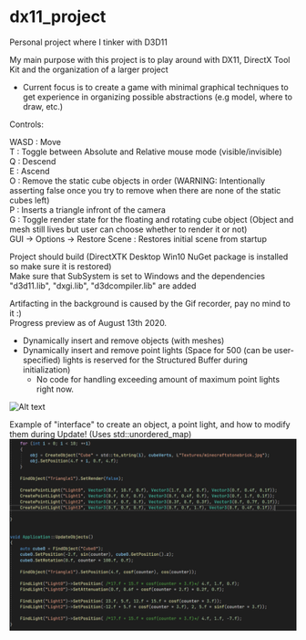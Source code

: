 # dx11_project
Personal project where I tinker with D3D11  
  
My main purpose with this project is to play around with DX11, DirectX Tool Kit and the organization of a larger project  
  
- Current focus is to create a game with minimal graphical techniques to get experience in organizing possible abstractions (e.g model, where to draw, etc.)  
  
Controls:  
  
WASD : Move  
T : Toggle between Absolute and Relative mouse mode (visible/invisible)  
Q : Descend  
E : Ascend  
O : Remove the static cube objects in order (WARNING: Intentionally asserting false once you try to remove when there are none of the static cubes left)  
P : Inserts a triangle infront of the camera  
G : Toggle render state for the floating and rotating cube object (Object and mesh still lives but user can choose whether to render it or not)  
GUI -> Options -> Restore Scene : Restores initial scene from startup  
  
Project should build (DirectXTK Desktop Win10 NuGet package is installed so make sure it is restored)  
Make sure that SubSystem is set to Windows and the dependencies "d3d11.lib", "dxgi.lib", "d3dcompiler.lib" are added  
  
Artifacting in the background is caused by the Gif recorder, pay no mind to it :)  
Progress preview as of August 13th 2020.
- Dynamically insert and remove objects (with meshes)  
- Dynamically insert and remove point lights (Space for 500 (can be user-specified) lights is reserved for the Structured Buffer during initialization)  
  - No code for handling exceeding amount of maximum point lights right now.  
 
![Alt text](/progresspreview.gif?raw=true "Gif")  
  
Example of "interface" to create an object, a point light, and how to modify them during Update! 
(Uses std::unordered_map)  
![Alt text](/ss3New.png?raw=true "Example code")